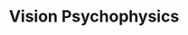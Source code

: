 ---
layout: worksheet
title: Vision Psychophysics
permalink: /tutorials/vision-psychophysics.html
---